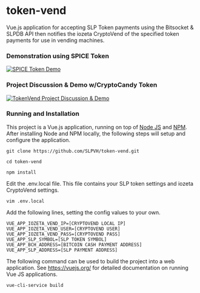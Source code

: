 # token-vend
Vue.js application for accepting SLP Token payments using the Bitsocket & SLPDB API then notifies the iozeta CryptoVend of the specified token payments for use in vending machines.

### Demonstration using SPICE Token
[![SPICE Token Demo](https://img.youtube.com/vi/3qpG0NClXXc/0.jpg)](https://www.youtube.com/watch?v=3qpG0NClXXc)

### Project Discussion & Demo w/CryptoCandy Token
[![TokenVend Project Discussion & Demo](https://img.youtube.com/vi/gkcnUyEkcxc/0.jpg)](https://www.youtube.com/watch?v=gkcnUyEkcxc)

### Running and Installation
This project is a Vue.js application, running on top of [Node JS](https://nodejs.org) and [NPM](https://www.npmjs.com/). After installing Node and NPM locally, the following steps will setup and configure the application.

```git clone https://github.com/SLPVH/token-vend.git```

```cd token-vend```

```npm install```

Edit the .env.local file. This file contains your SLP token settings and iozeta CryptoVend settings.

```vim .env.local``` 

Add the following lines, setting the config values to your own.

```
VUE_APP_IOZETA_VEND_IP=[CRYPTOVEND LOCAL IP]
VUE_APP_IOZETA_VEND_USER=[CRYPTOVEND USER]
VUE_APP_IOZETA_VEND_PASS=[CRYPTOVEND PASS]
VUE_APP_SLP_SYMBOL=[SLP TOKEN SYMBOL]
VUE_APP_BCH_ADDRESS=[BITCOIN CASH PAYMENT ADDRESS]
VUE_APP_SLP_ADDRESS=[SLP PAYMENT ADDRESS]
```

The following command can be used to build the project into a web application. See https://vuejs.org/ for detailed documentation on running Vue JS applications.

``vue-cli-service build``


